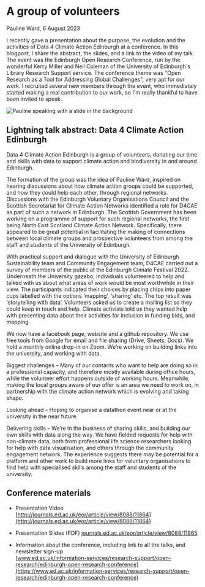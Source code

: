 # A group of volunteers

Pauline Ward, 6 August 2023

I recently gave a presentation about the purpose, the evolution and the activities of Data 4 Climate Action Edinburgh at a conference. In this blogpost, I share the abstract, the slides, and a link to the video of my talk. The event was the Edinburgh Open Research Conference, run by the wonderful Kerry Miller and Neil Coleman of the University of Edinburgh's Library Research Support service. The conference theme was "Open Research as a Tool for Addressing Global Challenges", very apt for our work. I recruited several new members through the event, who immediately started making a real contribution to our work, so I'm really thankful to have been invited to speak. 

![Pauline speaking with a slide in the background](/home/assets/img/Screenshot2023-08-06_125109_hands_to_the_left_cropped.png)

## Lightning talk abstract: Data 4 Climate Action Edinburgh 

Data 4 Climate Action Edinburgh is a group of volunteers, donating our time and skills with data to support climate action and biodiversity in and around Edinburgh.   

The formation of the group was the idea of Pauline Ward, inspired on hearing discussions about how climate action groups could be supported, and how they could help each other, through regional networks. Discussions with the Edinburgh Voluntary Organisations Council and the Scottish Secretariat for Climate Action Networks identified a role for D4CAE as part of such a network in Edinburgh. The Scottish Government has been working on a programme of support for such regional networks, the first being North East Scotland Climate Action Network. Specifically, there appeared to be great potential in facilitating the making of connections between local climate groups and prospective volunteers from among the staff and students of the University of Edinburgh.   

With practical support and dialogue with the University of Edinburgh Sustainability team and Community Engagement team, D4CAE carried out a survey of members of the public at the Edinburgh Climate Festival 2022. Underneath the University gazebo, individuals volunteered to help and talked with us about what areas of work would be most worthwhile in their view. The participants indicated their choices by placing chips into paper cups labelled with the options ‘mapping’, ‘sharing’ etc. The top result was ‘storytelling with data’. Volunteers asked us to create a mailing list so they could keep in touch and help. Climate activists told us they wanted help with presenting data about their activities for inclusion in funding bids, and mapping.   

We now have a facebook page, website and a github repository. We use free tools from Google for email and file sharing (Drive, Sheets, Docs). We hold a monthly online drop-in on Zoom. We’re working on building links into the university, and working with data. 


Biggest challenges – Many of our contacts who want to help are doing so in a professional capacity, and therefore mostly available during office hours, while the volunteer effort happens outside of working hours. Meanwhile, making the local groups aware of our offer is an area we need to work on, in partnership with the climate action network which is evolving and taking shape.   

Looking ahead – Hoping to organise a datathon event near or at the university in the near future.   

Delivering skills – We’re in the business of sharing skills, and building our own skills with data along the way. We have fielded requests for help with non-climate data, both from professional life science researchers looking for help with data visualisation, and others through the community engagement network. The experience suggests there may be potential for a platform and other work to build more links for voluntary organisations to find help with specialised skills among the staff and students of the university. 


## Conference materials 

* Presentation Video 
[http://journals.ed.ac.uk/eor/article/view/8088/11864](http://journals.ed.ac.uk/eor/article/view/8088/11864) 

* Presentation Slides (PDF) 
[journals.ed.ac.uk/eor/article/view/8088/11865](http://journals.ed.ac.uk/eor/article/view/8088/11865) 

* Information about the conference, including link to all the talks, and newsletter sign-up  
[www.ed.ac.uk/information-services/research-support/open-research/edinburgh-open-research-conference](https://www.ed.ac.uk/information-services/research-support/open-research/edinburgh-open-research-conference) 


  